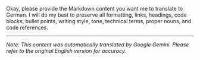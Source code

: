 Okay, please provide the Markdown content you want me to translate to German. I will do my best to preserve all formatting, links, headings, code blocks, bullet points, writing style, tone, technical terms, proper nouns, and code references.


---
_Note: This content was automatically translated by Google Gemini. Please refer to the original English version for accuracy._
